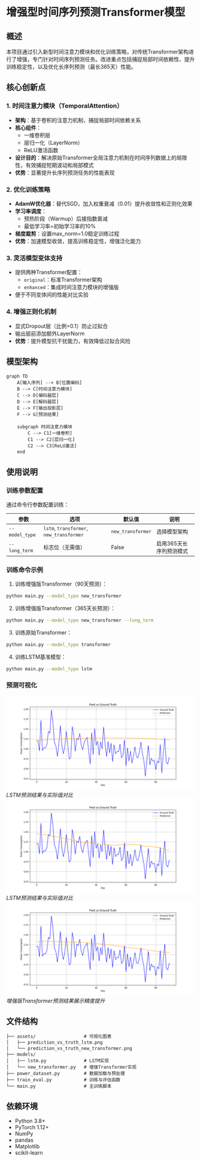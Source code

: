 # 增强型时间序列预测Transformer模型

## 概述
本项目通过引入新型时间注意力模块和优化训练策略，对传统Transformer架构进行了增强，专门针对时间序列预测任务。改进重点包括捕捉局部时间依赖性、提升训练稳定性，以及优化长序列预测（最长365天）性能。

## 核心创新点

### 1. 时间注意力模块（TemporalAttention）
- **架构**：基于卷积的注意力机制，捕捉局部时间依赖关系
- **核心组件**：
  - 一维卷积层
  - 层归一化（LayerNorm）
  - ReLU激活函数
- **设计目的**：解决原始Transformer全局注意力机制在时间序列数据上的局限性，有效捕捉短期波动和局部模式
- **优势**：显著提升长序列预测任务的性能表现

### 2. 优化训练策略
- **AdamW优化器**：替代SGD，加入权重衰减（0.01）提升收敛性和正则化效果
- **学习率调度**：
  - 预热阶段（Warmup）后接指数衰减
  - 最低学习率=初始学习率的10%
- **梯度裁剪**：设置max_norm=1.0稳定训练过程
- **优势**：加速模型收敛，提高训练稳定性，增强泛化能力

### 3. 灵活模型变体支持
- 提供两种Transformer配置：
  - `original`：标准Transformer架构
  - `enhanced`：集成时间注意力模块的增强版
- 便于不同变体间的性能对比实验

### 4. 增强正则化机制
- 显式Dropout层（比例=0.1）防止过拟合
- 输出层前添加额外LayerNorm
- **优势**：提升模型抗干扰能力，有效降低过拟合风险

## 模型架构
```mermaid
graph TD
    A[输入序列] --> B[位置编码]
    B --> C[时间注意力模块]
    C --> D[编码器层]
    D --> E[解码器层]
    E --> F[输出投影层]
    F --> G[预测结果]
    
    subgraph 时间注意力模块
        C --> C1[一维卷积]
        C1 --> C2[层归一化]
        C2 --> C3[ReLU激活]
    end
```

## 使用说明

### 训练参数配置
通过命令行参数配置训练：

| 参数             | 选项                                | 默认值           | 说明                     |
|------------------|-------------------------------------|-----------------|--------------------------|
| `--model_type`   | `lstm`, `transformer`, `new_transformer` | `new_transformer` | 选择模型架构             |
| `--long_term`    | 标志位（无需值）                    | False           | 启用365天长序列预测模式  |

### 训练命令示例
1. 训练增强版Transformer（90天预测）：
```bash
python main.py --model_type new_transformer
```

2. 训练增强版Transformer（365天长预测）：
```bash
python main.py --model_type new_transformer --long_term
```

3. 训练原始Transformer：
```bash
python main.py --model_type transformer
```

4. 训练LSTM基准模型：
```bash
python main.py --model_type lstm
```


### 预测可视化
![预测值 vs 真实值](assets/prediction_vs_truth_lstm.png)
*LSTM预测结果与实际值对比*
![预测值 vs 真实值](assets/prediction_vs_truth_transformer.png)
*LSTM预测结果与实际值对比*
![增强Transformer性能](assets/prediction_vs_truth_new_transformer.png)
*增强版Transformer预测结果展示精度提升*

## 文件结构
```
├── assets/                  # 可视化图表
│   ├── prediction_vs_truth_lstm.png
│   └── prediction_vs_truth_new_transformer.png
├── models/
│   ├── lstm.py              # LSTM实现
│   └── new_transformer.py   # 增强Transformer实现
├── power_dataset.py         # 数据加载与预处理
├── train_eval.py            # 训练与评估函数
└── main.py                  # 主训练脚本
```

## 依赖环境
- Python 3.8+
- PyTorch 1.12+
- NumPy
- pandas
- Matplotlib
- scikit-learn